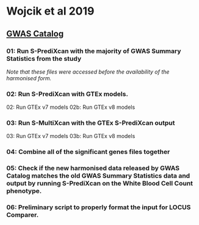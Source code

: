 # Wojcik et al 2019

## [GWAS Catalog](https://www.ebi.ac.uk/gwas/publications/31217584)


### 01: Run S-PrediXcan with the majority of GWAS Summary Statistics from the study
*Note that these files were accessed before the availability of the harmonised form.*

### 02: Run S-PrediXcan with GTEx models.
02: Run GTEx v7 models
02b: Run GTEx v8 models

### 03: Run S-MultiXcan with the GTEx S-PrediXcan output
03: Run GTEx v7 models
03b: Run GTEx v8 models

### 04: Combine all of the significant genes files together

### 05: Check if the new harmonised data released by GWAS Catalog matches the old GWAS Summary Statistics data and output by running S-PrediXcan on the White Blood Cell Count phenotype.

### 06: Preliminary script to properly format the input for LOCUS Comparer. 
